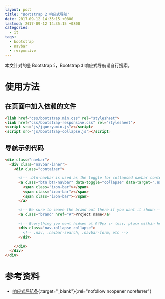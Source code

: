 ```yaml
---
layout: post
title: "Bootstrap 2 响应式导航"
date: 2017-09-12 14:35:15 +0800
lastmod: 2017-09-12 14:35:15 +0800
categories:
  - it
tags:
  - bootstrap
  - navbar
  - responsive
---
```


本文针对的是 Bootstrap 2，Bootstrap 3 响应式导航请自行搜索。

# 使用方法
## 在页面中加入依赖的文件
```html
<link href="css/bootstrap.min.css" rel="stylesheet">
<link href="css/bootstrap-responsive.css" rel="stylesheet">
<script src="js/jquery.min.js"></script>
<script src="js/bootstrap-collapse.js"></script>
```

## 导航示例代码
```html
<div class="navbar">
  <div class="navbar-inner">
    <div class="container">
 
      <!-- .btn-navbar is used as the toggle for collapsed navbar content -->
      <a class="btn btn-navbar" data-toggle="collapse" data-target=".nav-collapse">
        <span class="icon-bar"></span>
        <span class="icon-bar"></span>
        <span class="icon-bar"></span>
      </a>
 
      <!-- Be sure to leave the brand out there if you want it shown -->
      <a class="brand" href="#">Project name</a>
 
      <!-- Everything you want hidden at 940px or less, place within here -->
      <div class="nav-collapse collapse">
        <!-- .nav, .navbar-search, .navbar-form, etc -->
      </div>
 
    </div>
  </div>
</div>
```
<!-- more -->

# 参考资料
- [响应式导航条](http://v2.bootcss.com/components.html#navbar){:target="_blank"}{:rel="nofollow noopener noreferrer"}

